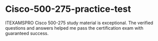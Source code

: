 # Cisco-500-275-practice-test
ITEXAMSPRO Cisco 500-275 study material is exceptional. The verified questions and answers helped me pass the certification exam with guaranteed success.
